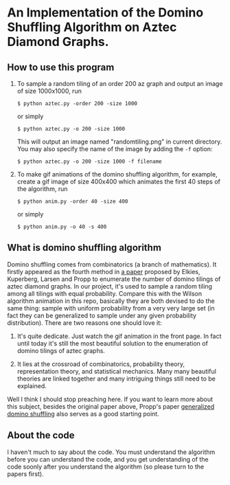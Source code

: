 # An Implementation of the Domino Shuffling Algorithm on Aztec Diamond Graphs.


## How to use this program

1. To sample a random tiling of an order 200 az graph and output an image of size 1000x1000, run
	```
	$ python aztec.py -order 200 -size 1000
	```
    or simply

	```
	$ python aztec.py -o 200 -size 1000
	```
	This will output an image named "randomtiling.png" in current directory. You may also specify the name of the image by adding the `-f` option:
    ```
	$ python aztec.py -o 200 -size 1000 -f filename
    ```
    
2. To make gif animations of the domino shuffling algorithm, for example, create a gif image of size 400x400 which animates the first 40 steps of the algorithm, run
	```
	$ python anim.py -order 40 -size 400
	```
    
    or simply
	
    ```
	$ python anim.py -o 40 -s 400
    ```

## What is domino shuffling algorithm

Domino shuffling comes from combinatorics (a branch of mathematics). It firstly appeared as the fourth method in [a paper](https://arxiv.org/abs/math/9201305) proposed by Elkies, Kuperberg, Larsen and Propp to enumerate the number of domino tilings of aztec diamond graphs. In our project, it's used to sample a random tiling among all tilings with equal probability. Compare this with the Wilson algorithm animation in this repo, basically they are both devised to do the same thing: sample with uniform probability from a very very large set (in fact they can be generalized to sample under any given probability distribution). There are two reasons one should love it:

1. It's quite dedicate. Just watch the gif animation in the front page. In fact until today it's still the most beautiful solution to the enumeration of domino tilings of aztec graphs.

2. It lies at the crossroad of combinatorics, probability theory, representation theory, and statistical mechanics. Many many beautiful theories are linked together and many intriguing things still need to be explained.

Well I think I should stop preaching here. If you want to learn more about this subject, besides the original paper above, Propp's paper [generalized domino shuffling](https://arxiv.org/abs/math/0111034) also serves as a good starting point.


## About the code

I haven't much to say about the code. You must understand the algorithm before you can understand the code, and you get understanding of the code soonly after you understand the algorithm (so please turn to the papers first).
